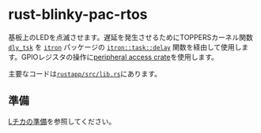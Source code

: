 # rust-blinky-pac-rtos

基板上のLEDを点滅させます。遅延を発生させるためにTOPPERSカーネル関数 [`dly_tsk`][1] を [`itron`][2] パッケージの [`itron::task::delay`][3] 関数を経由して使用します。GPIOレジスタの操作に[peripheral access crate](../common/bcm2711_pac)を使用します。

主要なコードは[`rustapp/src/lib.rs`](./rustapp/src/lib.rs)にあります。

## 準備

[Lチカの準備](../doc/blinky-prepare.md)を参照してください。

[1]: https://toppers.jp/docs/tech/tgki_spec-350.pdf#page=145
[2]: https://crates.io/crates/itron
[3]: https://docs.rs/itron/0.1.9/itron/task/fn.delay.html
